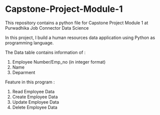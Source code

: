 # Capstone-Project-Module-1
This repository contains a python file for Capstone Project Module 1 at Purwadhika Job Connector Data Science

In this project, I build a human resources data application using Python as programming language. 

The Data table contains information of : 
1. Employee Number/Emp_no (in integer format)
2. Name 
3. Deparment

Feature in this program :
1. Read Employee Data
2. Create Employee Data
3. Update Employee Data
4. Delete Employee Data
